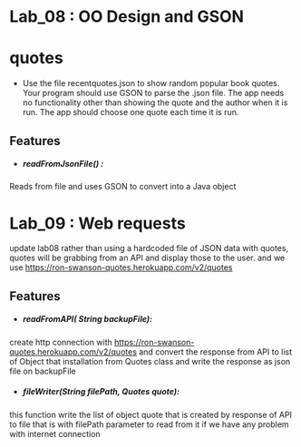 # Lab_08 : OO Design and GSON
# quotes
* Use the file recentquotes.json to show random popular book quotes.
Your program should use GSON to parse the .json file. 
The app needs no functionality other than showing the quote and 
the author when it is run. The app should choose one quote 
each time it is run.

## Features 
* ##### readFromJsonFile() : 
 Reads from file and uses GSON to convert into a Java object

# Lab_09 : Web requests
update lab08 rather than using a hardcoded file of JSON data with quotes,
quotes will be grabbing from an API and display those to the user. and we 
use  https://ron-swanson-quotes.herokuapp.com/v2/quotes 

## Features
* ##### readFromAPI( String backupFile):
create http connection with https://ron-swanson-quotes.herokuapp.com/v2/quotes 
and convert the response from API to list of Object that installation from Quotes class
and write the response as json file on backupFile 
* ##### fileWriter(String filePath, Quotes quote):
 this function write the list of object quote that is created by response of API 
to file that is with filePath parameter to read from it if we have any problem
with internet connection 




